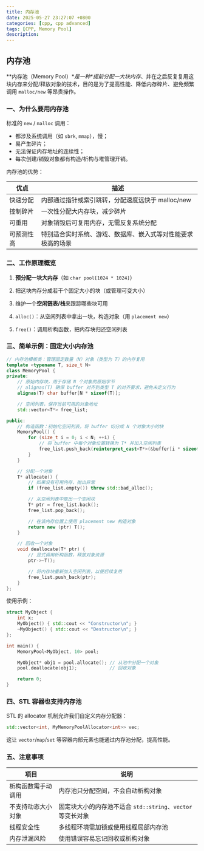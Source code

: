 ```yaml
---
title: 内存池
date: 2025-05-27 23:27:07 +0800
categories: [cpp, cpp advanced]
tags: [CPP, Memory Pool]
description: 
---
```

## 内存池

**内存池（Memory Pool）\**是一种\**提前分配一大块内存**、并在之后反复复用这块内存来分配/释放对象的技术，目的是为了提高性能、降低内存碎片、避免频繁调用 `malloc/new` 等昂贵操作。

### 一、为什么要用内存池

标准的 `new` / `malloc` 调用：

- 都涉及系统调用（如 `sbrk`, `mmap`），慢；
- 易产生碎片；
- 无法保证内存地址的连续性；
- 每次创建/销毁对象都有构造/析构与堆管理开销。

内存池的优势：

| 优点       | 描述                                                         |
| ---------- | ------------------------------------------------------------ |
| 快速分配   | 内部通过指针或索引跳转，分配速度远快于 malloc/new            |
| 控制碎片   | 一次性分配大内存块，减少碎片                                 |
| 可重用     | 对象销毁后可复用内存，无需反复系统分配                       |
| 可预测性高 | 特别适合实时系统、游戏、数据库、嵌入式等对性能要求极高的场景 |

### 二、工作原理概览

1. **预分配一块大内存**（如 `char pool[1024 * 1024]`）

2. 把这块内存分成若干个固定大小的块（或管理可变大小）

3. 维护一个**空闲链表/栈**来跟踪哪些块可用

4. `alloc()`：从空闲列表中拿出一块，构造对象（用 `placement new`）

5. `free()`：调用析构函数，把内存块归还空闲列表

### 三、简单示例：固定大小内存池

```cpp
// 内存池模板类：管理固定数量（N）对象（类型为 T）的内存复用
template <typename T, size_t N>
class MemoryPool {
private:
    // 原始内存块，用于存储 N 个对象的原始字节
    // alignas(T) 确保 buffer 对齐到类型 T 的对齐要求，避免未定义行为
    alignas(T) char buffer[N * sizeof(T)];

    // 空闲列表，保存当前可用的对象地址
    std::vector<T*> free_list;

public:
    // 构造函数：初始化空闲列表，将 buffer 切分成 N 个对象大小的块
    MemoryPool() {
        for (size_t i = 0; i < N; ++i) {
            // 将 buffer 中每个对象位置转换为 T* 并加入空闲列表
            free_list.push_back(reinterpret_cast<T*>(&buffer[i * sizeof(T)]));
        }
    }

    // 分配一个对象
    T* allocate() {
        // 如果没有可用内存，抛出异常
        if (free_list.empty()) throw std::bad_alloc();

        // 从空闲列表中取出一个空闲块
        T* ptr = free_list.back();
        free_list.pop_back();

        // 在该内存位置上使用 placement new 构造对象
        return new (ptr) T();
    }

    // 回收一个对象
    void deallocate(T* ptr) {
        // 显式调用析构函数，释放对象资源
        ptr->~T();

        // 将内存块重新加入空闲列表，以便后续复用
        free_list.push_back(ptr);
    }
};

```

使用示例：

```cpp
struct MyObject {
    int x;
    MyObject() { std::cout << "Constructor\n"; }
    ~MyObject() { std::cout << "Destructor\n"; }
};

int main() {
    MemoryPool<MyObject, 10> pool;

    MyObject* obj1 = pool.allocate(); // 从池中分配一个对象
    pool.deallocate(obj1);            // 回收对象

    return 0;
}
```

### 四、STL 容器也支持内存池

STL 的 allocator 机制允许我们自定义内存分配器：

```cpp
std::vector<int, MyMemoryPoolAllocator<int>> vec;
```

这让 `vector`/`map`/`set` 等容器内部元素也能通过内存池分配，提高性能。

### 五、注意事项

| 项目               | 说明                                                        |
| ------------------ | ----------------------------------------------------------- |
| 析构函数需手动调用 | 内存池只分配空间，不会自动析构对象                          |
| 不支持动态大小对象 | 固定块大小的内存池不适合 `std::string`、`vector` 等变长对象 |
| 线程安全性         | 多线程环境需加锁或使用线程局部内存池                        |
| 内存泄漏风险       | 使用错误容易忘记回收或析构对象                              |
